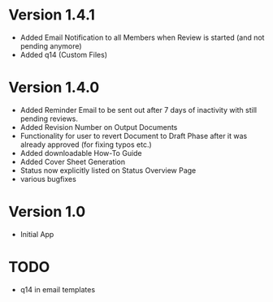 # Version 1.4.1
 - Added Email Notification to all Members when Review is started (and not pending anymore)
 - Added q14 (Custom Files)

# Version 1.4.0
 - Added Reminder Email to be sent out after 7 days of inactivity with still pending reviews.
 - Added Revision Number on Output Documents
 - Functionality for user to revert Document to Draft Phase after it was already approved (for fixing typos etc.)
 - Added downloadable How-To Guide
 - Added Cover Sheet Generation
 - Status now explicitly listed on Status Overview Page
 - various bugfixes

# Version 1.0
 - Initial App


# TODO
 - q14 in email templates